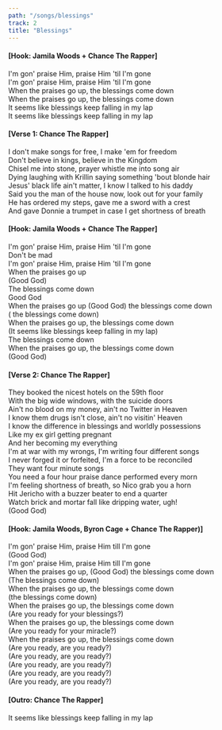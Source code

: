 ```yaml
---
path: "/songs/blessings"
track: 2
title: "Blessings"
---
```


#### [Hook: Jamila Woods + Chance The Rapper]
I'm gon' praise Him, praise Him 'til I'm gone  
I'm gon' praise Him, praise Him 'til I'm gone  
When the praises go up, the blessings come down  
When the praises go up, the blessings come down  
It seems like blessings keep falling in my lap  
It seems like blessings keep falling in my lap  

#### [Verse 1: Chance The Rapper]
I don't make songs for free, I make 'em for freedom  
Don't believe in kings, believe in the Kingdom  
Chisel me into stone, prayer whistle me into song air  
Dying laughing with Krillin saying something 'bout blonde hair  
Jesus' black life ain't matter, I know I talked to his daddy  
Said you the man of the house now, look out for your family  
He has ordered my steps, gave me a sword with a crest  
And gave Donnie a trumpet in case I get shortness of breath  

#### [Hook: Jamila Woods + Chance The Rapper]
I'm gon' praise Him, praise Him 'til I'm gone  
Don't be mad  
I'm gon' praise Him, praise Him 'til I'm gone  
When the praises go up  
(Good God)  
The blessings come down  
Good God  
When the praises go up (Good God) the blessings come down  
( the blessings come down)  
When the praises go up, the blessings come down  
(It seems like blessings keep falling in my lap)  
The blessings come down  
When the praises go up, the blessings come down  
(Good God)  



#### [Verse 2: Chance The Rapper]
They booked the nicest hotels on the 59th floor  
With the big wide windows, with the suicide doors  
Ain't no blood on my money, ain't no Twitter in Heaven  
I know them drugs isn't close, ain't no visitin' Heaven  
I know the difference in blessings and worldly possessions  
Like my ex girl getting pregnant  
And her becoming my everything  
I'm at war with my wrongs, I'm writing four different songs  
I never forged it or forfeited, I'm a force to be reconciled  
They want four minute songs  
You need a four hour praise dance performed every morn  
I'm feeling shortness of breath, so Nico grab you a horn  
Hit Jericho with a buzzer beater to end a quarter  
Watch brick and mortar fall like dripping water, ugh!  
(Good God)  

#### [Hook: Jamila Woods, Byron Cage + Chance The Rapper)]
I'm gon' praise Him, praise Him till I'm gone  
(Good God)  
I'm gon' praise Him, praise Him till I'm gone  
When the praises go up, (Good God) the blessings come down  
(The blessings come down)  
When the praises go up, the blessings come down  
(the blessings come down)  
When the praises go up, the blessings come down  
(Are you ready for your blessings?)  
When the praises go up, the blessings come down  
(Are you ready for your miracle?)  
When the praises go up, the blessings come down  
(Are you ready, are you ready?)  
(Are you ready, are you ready?)  
(Are you ready, are you ready?)  
(Are you ready, are you ready?)  
(Are you ready, are you ready?)  


#### [Outro: Chance The Rapper]
It seems like blessings keep falling in my lap  
